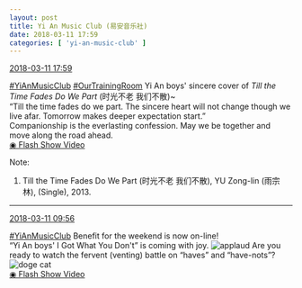 ```yaml
---
layout: post
title: Yi An Music Club (易安音乐社)
date: 2018-03-11 17:59
categories: [ 'yi-an-music-club' ]
---
```


<div class="weibo-info">
  <a href="https://weibo.com/6094546964/G6TOLB5Lr">2018-03-11 17:59</a>
</div>

[#YiAnMusicClub](https://weibo.com/p/100808beae2e3e05b17b64f63ebedca39f19b2/super_index) [#OurTrainingRoom](https://weibo.com/p/100808980da3b9682ac1e47ba4bdf6540b7a03) Yi An boys' sincere cover of *Till the Time Fades Do We Part* (时光不老 我们不散)~  
“Till the time fades do we part. The sincere heart will not change though we live afar. Tomorrow makes deeper expectation start.”  
Companionship is the everlasting confession. May we be together and move along the road ahead.  
[◉ Flash Show Video](http://www.miaopai.com/show/4Rd6ZLqVjeiIbc8jjB1TAwyzBFZE~GDYRa9ZsQ__.htm)

<!-- more -->

Note:
1. Till the Time Fades Do We Part (时光不老 我们不散), YU Zong-lin (雨宗林), (Single), 2013.

---

<div class="weibo-info">
  <a href="https://weibo.com/6094546964/G6QEE8HK4">2018-03-11 09:56</a>
</div>

[#YiAnMusicClub](https://weibo.com/p/100808beae2e3e05b17b64f63ebedca39f19b2/super_index) Benefit for the weekend is now on-line!  
“Yi An boys' I Got What You Don't” is coming with joy. ![applaud](https://img.t.sinajs.cn/t4/appstyle/expression/ext/normal/36/gza_org.gif) Are you ready to watch the fervent (venting) battle on “haves” and “have-nots”? ![doge cat](https://img.t.sinajs.cn/t4/appstyle/expression/ext/normal/4a/mm_org.gif)  
[◉ Flash Show Video](http://www.miaopai.com/show/Otb1c2jSyb-39qAavkAysWdK3UxKyDU7HYH3Uw__.htm)
